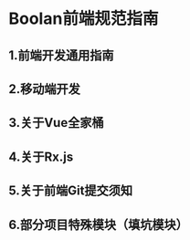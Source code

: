 # Boolan前端规范指南

## 1.前端开发通用指南

## 2.移动端开发

## 3.关于Vue全家桶

## 4.关于Rx.js

## 5.关于前端Git提交须知

## 6.部分项目特殊模块（填坑模块）